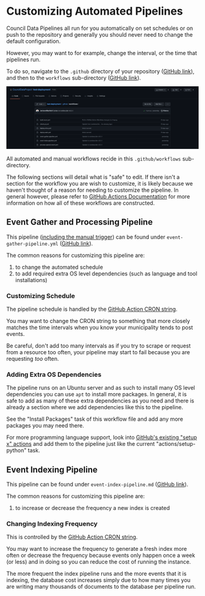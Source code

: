 # Customizing Automated Pipelines

Council Data Pipelines all run for you automatically on set schedules
or on push to the repository and generally you should never need to change the
default configuration.

However, you may want to for example, change the interval, or the time that pipelines
run.

To do so, navigate to the `.github` directory of your repository
([GitHub link](https://github.com/davidcansler/test-deployment/tree/main/.github)),
and then to the `workflows` sub-directory
([GitHub link](https://github.com/davidcansler/test-deployment/tree/main/.github/workflows)).

![image of workflows sub-directory](./resources/workflows.png)

All automated and manual workflows recide in this `.github/workflows` sub-directory.

The following sections will detail what is "safe" to edit.
If there isn't a section for the workflow you are wish to customize,
it is likely because we haven't thought of a reason for needing to customize the
pipeline. In general however, please refer to
[GitHub Actions Documentation](https://docs.github.com/en/actions) for more
information on how all of these workflows are constructed.

## Event Gather and Processing Pipeline

This pipeline ([including the manual trigger](./manual-event-gather.md))
can be found under `event-gather-pipeline.yml`
([GitHub link](https://github.com/davidcansler/test-deployment/tree/main/.github/workflows/event-gather-pipeline.yml)).

The common reasons for customizing this pipeline are:

1. to change the automated schedule
2. to add required extra OS level dependencies (such as language and tool installations)

### Customizing Schedule

The pipeline schedule is handled by the
[GitHub Action CRON string](https://docs.github.com/en/actions/reference/events-that-trigger-workflows#scheduled-events).

You may want to change the CRON string to something that more closely matches the
time intervals when you know your municipality tends to post events.

Be careful, don't add too many intervals as if you try to scrape or request
from a resource too often, your pipeline may start to fail because you are
requesting _too_ often.

### Adding Extra OS Dependencies

The pipeline runs on an Ubuntu server and as such to install many OS level
dependencies you can use `apt` to install more packages. In general,
it is safe to add as many of these extra dependencies as you need and there is already
a section where we add dependencies like this to the pipeline.

See the "Install Packages" task of this workflow file and add any more
packages you may need there.

For more programming language support, look into
[GitHub's existing "setup x" actions](https://github.com/actions) and add them
to the pipeline just like the current "actions/setup-python" task.

## Event Indexing Pipeline

This pipeline can be found under `event-index-pipeline.md`
([GitHub link](https://github.com/davidcansler/test-deployment/tree/main/.github/workflows/event-index-pipeline.yml)).

The common reasons for customizing this pipeline are:

1. to increase or decrease the frequency a new index is created

### Changing Indexing Frequency

This is controlled by the
[GitHub Action CRON string](https://docs.github.com/en/actions/reference/events-that-trigger-workflows#scheduled-events).

You may want to increase the frequency to generate a fresh index more often or decrease
the frequency because events only happen once a week (or less) and in doing so you can
reduce the cost of running the instance.

The more frequent the index pipeline runs and the more events that it is indexing,
the database cost increases simply due to how many times you are writing many thousands
of documents to the database per pipeline run.
